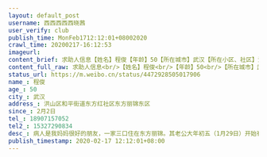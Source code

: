 ```yaml
---
layout: default_post
username: 西西西西西晓茜
user_verify: club
publish_time: MonFeb1712:12:01+08002020
crawl_time: 20200217-16:12:53
imageurl: 
content_brief: 求助人信息【姓名】程俊【年龄】50【所在城市】武汉【所在小区、社区】洪山区和平街道东方红社区东方丽锦东区【患病时间】2月2日【联系方式】18907157052【其他紧急联系人】15327290834【病情描述】病人是我妈妈很好的朋友，一家三口住在东方丽锦。其老公大年初五（1月29日）开始有发热症状， ...全文
content_full_raw: 求助人信息<br/>【姓名】程俊<br/>【年龄】50<br/>【所在城市】武汉<br/>【所在小区、社区】洪山区和平街道东方红社区东方丽锦东区<br/>【患病时间】2月2日<br/>【联系方式】18907157052<br/>【其他紧急联系人】15327290834<br/>【病情描述】病人是我妈妈很好的朋友，一家三口住在东方丽锦。其老公大年初五（1月29日）开始有发热症状，后来去医院检查，最终诊断为新冠肺炎，2月14日被社区工作人员送往方舱治疗。病人本人和女儿13号在武钢医院做了CT，病人CT结果如下，其女结果正常。后社区人员本来说要送病人去相关地方隔离，但并未成行。病人有抑郁症病史，封城期间由于相关药物无法购买导致其精神状况极其不稳定，她把她老公保管的手机抢回来并独自把自己关在房间里了好几天，每天到处打电话各种理财投资买保险。在其老公被送往方舱隔离后，由于怕其女儿交叉感染，找了一个回乡朋友的房子让女儿去暂住（其女儿也是密切接触者）。病人15号上午又自行去医院做了核酸检测，今天她想去医院取核酸检测的结果，她本人描述跟社区打过电话联系他们派车，社区拒绝了，最后她步行去的医院。院方通知还要等3天才能拿到结果后，她怀疑自己已经确诊了，现在精神状况更不好了，而且她一个人在家，真的不知道她会做什么事情，会自己去哪里。<br/>我妈妈前天（2月15日）已经打过市长热线，2月16日晚收到洪山区督办的电话，是我接的电话，对方询问了详细情况，并承诺马上督促社区的人办理。随后不久，社区的人也跟我联系，并解释因其精神状况比较特殊，需要入院治疗，但是现在没有病床，需要等待，并向我询问病人本人联系方式，说会马上跟她本人联系处理。今天早上她女儿又哭着跟我妈妈打电话，说她又在到处打电话说买保险的事情了，她无能为力让我妈妈帮帮忙，我妈妈才知道昨晚社区根本没有跟她联系。后来我们开始联系社区的人，先开始社区的人说跟她打过电话，她本人拒绝隔离，后来我们又跟病人本人和她老公确认，昨天晚上并没有任何社区的人联系她处理相关的事情，最后社区的人给的答复很简单，就是没办法只能等，并且没有采取任何措施的意思。无奈之下，我打了之前公布的中心城区发布“四类人员”征集热线上的电话，打了几次，先开始是占线，后来更搞笑的是，电话被拿起来然后直接挂断了。我后来再三确认这个电话是否是真实的，后来发现电话号码无误。没办法，我又拨通了市长热线，再次反映了相关情况和这个征集热线电话的事情。<br/>请大家帮忙，能不能让社区帮忙做点事情，那附近本来就是重灾区，让一个即使不是疑似也是密切接触者、精神状况又不好的肺炎病人独自在家，没有采取任何措施并且能自由进出小区，真的不是很安全，而且对周围的人也是很不负责任的。
status_url: https://m.weibo.cn/status/4472928505017906
name_: 程俊
age_: 50
city_: 武汉
address_: 洪山区和平街道东方红社区东方丽锦东区
since_: 2月2日
tel_: 18907157052
tel2_: 15327290834
desc_: 病人是我妈妈很好的朋友，一家三口住在东方丽锦。其老公大年初五（1月29日）开始有发热症状，后来去医院检查，最终诊断为新冠肺炎，2月14日被社区工作人员送往方舱治疗。病人本人和女儿13号在武钢医院做了CT，病人CT结果如下，其女结果正常。后社区人员本来说要送病人去相关地方隔离，但并未成行。病人有抑郁症病史，封城期间由于相关药物无法购买导致其精神状况极其不稳定，她把她老公保管的手机抢回来并独自把自己关在房间里了好几天，每天到处打电话各种理财投资买保险。在其老公被送往方舱隔离后，由于怕其女儿交叉感染，找了一个回乡朋友的房子让女儿去暂住（其女儿也是密切接触者）。病人15号上午又自行去医院做了核酸检测，今天她想去医院取核酸检测的结果，她本人描述跟社区打过电话联系他们派车，社区拒绝了，最后她步行去的医院。院方通知还要等3天才能拿到结果后，她怀疑自己已经确诊了，现在精神状况更不好了，而且她一个人在家，真的不知道她会做什么事情，会自己去哪里。我妈妈前天（2月15日）已经打过市长热线，2月16日晚收到洪山区督办的电话，是我接的电话，对方询问了详细情况，并承诺马上督促社区的人办理。随后不久，社区的人也跟我联系，并解释因其精神状况比较特殊，需要入院治疗，但是现在没有病床，需要等待，并向我询问病人本人联系方式，说会马上跟她本人联系处理。今天早上她女儿又哭着跟我妈妈打电话，说她又在到处打电话说买保险的事情了，她无能为力让我妈妈帮帮忙，我妈妈才知道昨晚社区根本没有跟她联系。后来我们开始联系社区的人，先开始社区的人说跟她打过电话，她本人拒绝隔离，后来我们又跟病人本人和她老公确认，昨天晚上并没有任何社区的人联系她处理相关的事情，最后社区的人给的答复很简单，就是没办法只能等，并且没有采取任何措施的意思。无奈之下，我打了之前公布的中心城区发布“四类人员”征集热线上的电话，打了几次，先开始是占线，后来更搞笑的是，电话被拿起来然后直接挂断了。我后来再三确认这个电话是否是真实的，后来发现电话号码无误。没办法，我又拨通了市长热线，再次反映了相关情况和这个征集热线电话的事情。请大家帮忙，能不能让社区帮忙做点事情，那附近本来就是重灾区，让一个即使不是疑似也是密切接触者、精神状况又不好的肺炎病人独自在家，没有采取任何措施并且能自由进出小区，真的不是很安全，而且对周围的人也是很不负责任的。
publish_timestamp: 2020-02-17 12:12:01+08:00
---
```

